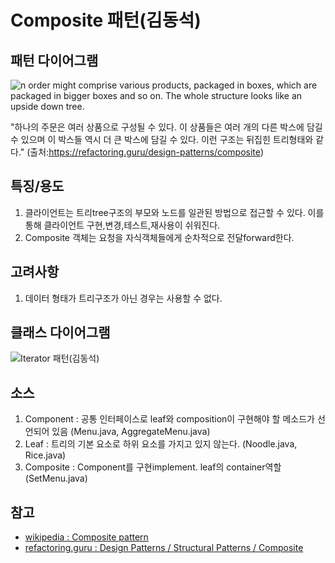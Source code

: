 # Composite 패턴(김동석)

## 패턴 다이어그램

![n order might comprise various products, packaged in boxes, which are packaged in bigger boxes and so on. The whole structure looks like an upside down tree.](https://refactoring.guru/images/patterns/diagrams/composite/problem-en-2x.png?id=5c7d443ccce3e46c4308 "n order might comprise various products, packaged in boxes, which are packaged in bigger boxes and so on. The whole structure looks like an upside down tree.")

"하나의 주문은 여러 상품으로 구성될 수 있다. 이 상품들은 여러 개의 다른 박스에 담길 수 있으며 이 박스들 역시 더 큰 박스에 담길 수 있다. 이런 구조는 뒤집힌 트리형태와 같다."
(출처:https://refactoring.guru/design-patterns/composite)

## 특징/용도
1. 클라이언트는 트리tree구조의 부모와 노드를 일관된 방법으로 접근할 수 있다. 이를 통해 클라이언트 구현,변경,테스트,재사용이 쉬워진다.
1. Composite 객체는 요청을 자식객체들에게 순차적으로 전달forward한다.

## 고려사항

1. 데이터 형태가 트리구조가 아닌 경우는 사용할 수 없다.

## 클래스 다이어그램

![Iterator 패턴(김동석)](https://www.plantuml.com/plantuml/png/ZL9DIyCm63wRNn46ikxGzZw7JFGmmSbG_q3Ql6kZJLEIjuEXWi9k2k9HKCyU5RpubsRt7qox3LQ_M0uXUV8yx_D-f6kGQSnbGlSHD4EbwUpsPJPvTwOVLvzt3yNagKL8B3XGa1cEgGGPW3Pr26F53I4eC06wgsIcZ43u9L8CZ8EcCM9cshuV2Oppm0kLz8Ca1sxEXFHFsOZjWH5HEc1eaqeD6Ifb3xHulYycRyNDu_JrccvoXk0qndPv_Rx7UPCsUxssb0sRC16f5GnP2BGFQKxFoKQM1ua8gNsW4U10Yn2SrXQvNENkH966oCRz9XefmIdZl8ITwatQRQuE4sOCFLIAszh_zPapZoom3kyOS9d5WJ3OAI_RbQ_vKxn-lijfdu31qg9IX8l92PMMkDCg-PMyS-6wzUuiSSzRrBu2b2MIUYyhV54I8JLtrzskXlGJhHkIBgJS_jGl "Iterator 패턴(김동석)")

## 소스
1. Component : 공통 인터페이스로 leaf와 composition이 구현해야 할 메소드가 선언되어 있음
(Menu.java, AggregateMenu.java)
1. Leaf : 트리의 기본 요소로 하위 요소를 가지고 있지 않는다.
(Noodle.java, Rice.java)
1. Composite : Component를 구현implement. leaf의 container역할
(SetMenu.java)

## 참고

* [wikipedia : Composite pattern](https://en.wikipedia.org/wiki/Composite_pattern)
* [refactoring.guru : Design Patterns / Structural Patterns / Composite](https://refactoring.guru/design-patterns/composite)
